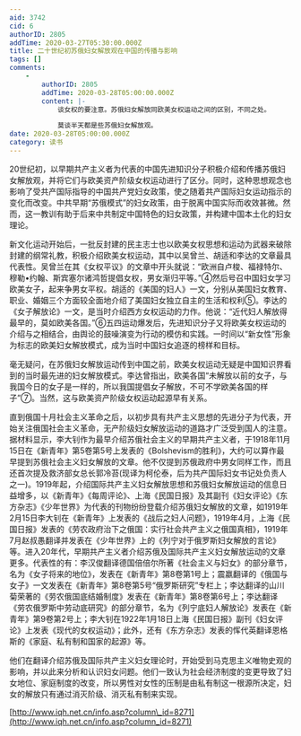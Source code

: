 ```yaml
---
aid: 3742
cid: 6
authorID: 2805
addTime: 2020-03-27T05:30:00.000Z
title: 二十世纪初苏俄妇女解放观在中国的传播与影响
tags: []
comments:
    -
        authorID: 2805
        addTime: 2020-03-28T05:00:00.000Z
        content: |-
            谈女权的要注意。苏俄妇女解放同欧美女权运动之间的区别，不同之处。

            莫谈半天都是些苏俄妇女解放观。
date: 2020-03-28T05:00:00.000Z
category: 读书
---
```


20世纪初，以早期共产主义者为代表的中国先进知识分子积极介绍和传播苏俄妇女解放观，并将它们与欧美资产阶级女权运动进行了区分。同时，这种思想观念也影响了受共产国际指导的中国共产党妇女政策，使之随着共产国际妇女运动指示的变化而改变。中共早期“苏俄模式”的妇女政策，由于脱离中国实际而收效甚微。然而，这一教训有助于后来中共制定中国特色的妇女政策，并构建中国本土化的妇女理论。

新文化运动开始后，一批反封建的民主志士也以欧美女权思想和运动为武器来破除封建的纲常礼教，积极介绍欧美女权运动，其中以吴曾兰、胡适和李达的文章最具代表性。吴曾兰在其《女权平议》的文章中开头就说：“欧洲自卢梭、福禄特尔、穆勒•约翰、斯宾塞尔诸鸿哲提倡女权，男女渐归平等。”④然后号召中国妇女学习欧美女子，起来争男女平权。胡适的《美国的妇人》一文，分别从美国妇女教育、职业、婚姻三个方面较全面地介绍了美国妇女独立自主的生活和权利⑤。李达的《女子解放论》一文，是当时介绍西方女权运动的力作。他说：“近代妇人解放得最早的，莫如欧美各国。”⑥五四运动爆发后，先进知识分子又将欧美女权运动的介绍与之相结合，由舆论的鼓噪演变为行动的模仿和实践。一时间以“新女性”形象为标志的欧美妇女解放模式，成为当时中国妇女追逐的榜样和目标。

毫无疑问，在苏俄妇女解放运动传到中国之前，欧美女权运动无疑是中国知识界看到的当时最先进的妇女解放模式。李达曾指出，欧美各国“未解放以前的女子，与我国今日的女子是一样的，所以我国提倡女子解放，不可不学欧美各国的样子”⑦。当然，这与欧美资产阶级女权运动起源早有关系。

直到俄国十月社会主义革命之后，以初步具有共产主义思想的先进分子为代表，开始关注俄国社会主义革命，无产阶级妇女解放运动的道路才广泛受到国人的注意。据材料显示，李大钊作为最早介绍苏俄社会主义的早期共产主义者，于1918年11月15日在《新青年》第5卷第5号上发表的《Bolshevism的胜利》，大约可以算作最早提到苏俄社会主义妇女解放的文章。他不仅提到苏俄政府中男女同样工作，而且还首次提及救济部女总长郭冷苔(现译为柯伦泰，后为共产国际妇女书记处负责人之一)。1919年起，介绍国际共产主义妇女解放思想和苏俄妇女解放运动的信息日益增多，以《新青年》《每周评论》、上海《民国日报》及其副刊《妇女评论》《东方杂志》《少年世界》为代表的刊物纷纷登载介绍苏俄妇女解放的文章，如1919年2月15日李大钊在《新青年》上发表的《战后之妇人问题》，1919年4月，上海《民国日报》发表的《劳农政府治下之俄国：实行社会共产主义之俄国真相》，1919年7月赵叔愚翻译并发表在《少年世界》上的《列宁对于俄罗斯妇女解放的言论》等。进入20年代，早期共产主义者介绍苏俄及国际共产主义妇女解放运动的文章更多。代表性的有：李汉俊翻译德国倍倍尔所著《社会主义与妇女》的部分章节，名为《女子将来的地位》，发表在《新青年》第8卷第1号上；震嬴翻译的《俄国与女子》一文发表在《新青年》第8卷第5号“俄罗斯研究”专栏上；李达翻译的山川菊荣著的《劳农俄国底结婚制度》发表在《新青年》第8卷第6号上；李达翻译《劳农俄罗斯中劳动底研究》的部分章节，名为《列宁底妇人解放论》发表在《新青年》第9卷第2号上；李大钊在1922年1月18日上海《民国日报》副刊《妇女评论》上发表《现代的女权运动》；此外，还有《东方杂志》发表的恽代英翻译恩格斯的《家庭、私有制和国家的起源》等。

他们在翻译介绍苏俄及国际共产主义妇女理论时，开始受到马克思主义唯物史观的影响，并以此来分析和认识妇女问题。他们一致认为社会经济制度的变更导致了妇女地位、家庭制度的改变，所以男性对女性的压制是由私有制这一根源所决定，妇女的解放只有通过消灭阶级、消灭私有制来实现。

[http://www.iqh.net.cn/info.asp?column\_id=8271](http://www.iqh.net.cn/info.asp?column_id=8271)
